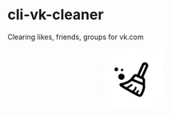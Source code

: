 # cli-vk-cleaner
Clearing likes, friends, groups for vk.com
<p align="center"><img src="logo.png" height="120"></p>
